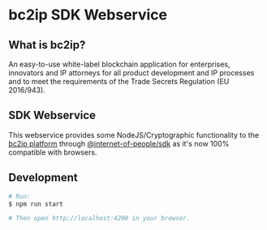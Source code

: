 # bc2ip SDK Webservice

## What is bc2ip?

An easy-to-use white-label blockchain application for enterprises, innovators and IP attorneys for all
product development and IP processes and to meet the requirements of the Trade Secrets Regulation
(EU 2016/943).

## SDK Webservice

This webservice provides some NodeJS/Cryptographic functionality to the [bc2ip platform](https://github.com/iop-global/bc2ip-tools-webapp) through [@internet-of-people/sdk](https://www.npmjs.com/package/@internet-of-people/sdk) as it's now 100% compatible with browsers.

## Development

```bash
# Run:
$ npm run start

# Then open http://localhost:4200 in your browser.
```

